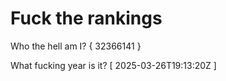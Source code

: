 # Fuck the rankings

Who the hell am I?
{ 32366141 }

What fucking year is it?
[ 2025-03-26T19:13:20Z ]
